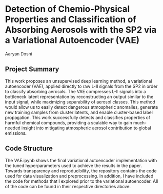 # Detection of Chemio-Physical Properties and Classification of Absorbing Aerosols with the SP2 via a Variational Autoencoder (VAE)
Aaryan Doshi

## Project Summary
This work proposes an unsupervised deep learning method, a variational autoencoder (VAE), applied directly to raw L-II signals from the SP2 in order to classify absorbing aerosols. The VAE compresses L-II signals into a bottleneck latent representation by reconstructing an output similar to the input signal, while maximizing separability of aerosol classes. This method would allow us to easily detect dangerous atmospheric anomalies, generate new training samples from cluster latents, and enable cluster-based label propagation. This work successfully detects and classifies properties of harmful chemical compounds, providing a scalable way to gain much-needed insight into mitigating atmospheric aerosol contribution to global emissions. 

## Code Structure
The VAE.ipynb shows the final variational autoencoder implementation with the tuned hyperparameters used to achieve the results in the paper. Towards transparency and reproducibility, the repository contains the code used for data visualization and preprocessing. In addition, I have included the code for methods that I explored prior to the variational autoencoder. All of the code can be found in their respective directories above. 
